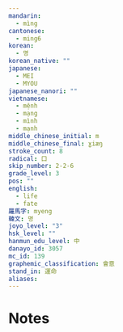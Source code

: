 ```yaml
---
mandarin:
  - mìng
cantonese:
  - ming6
korean:
  - 명
korean_native: ""
japanese:
  - MEI
  - MYOU
japanese_nanori: ""
vietnamese:
  - mệnh
  - mạng
  - mình
  - mạnh
middle_chinese_initial: m
middle_chinese_final: ɣiæŋ
stroke_count: 8
radical: 口
skip_number: 2-2-6
grade_level: 3
pos: ""
english:
  - life
  - fate
羅馬字: myeng
韓文: 명
joyo_level: "3"
hsk_level: ""
hanmun_edu_level: 中
danayo_id: 3057
mc_id: 139
graphemic_classification: 會意
stand_in: 運命
aliases:
---
```


# Notes
